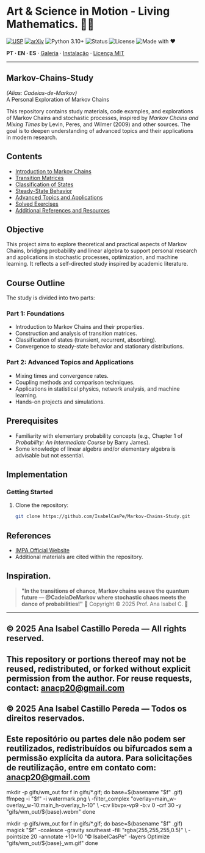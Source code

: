 <!-- HERO -->
# Art & Science in Motion - Living Mathematics. 💎✨
[![USP](https://img.shields.io/badge/USP-Dissertação-0A3D91?logo=academia&logoColor=white)](https://teses.usp.br/teses/disponiveis/3/3151/tde-20102010-122044/en.php)
[![arXiv](https://img.shields.io/badge/arXiv-2504.01969-B31B1B?logo=arxiv&logoColor=white)](https://arxiv.org/abs/2504.01969)
![Python 3.10+](https://img.shields.io/badge/Python-3.10%2B-blue)
![Status](https://img.shields.io/badge/Status-Active-brightgreen)
![License](https://img.shields.io/badge/License-MIT-gold)
![Made with ❤](https://img.shields.io/badge/Made%20with-❤-ff69b4) 

**PT · EN · ES** · [Galeria](#galeria--gifs) · [Instalação](#instalação--installation--instalación) · [Licença MIT](#licença--license--licencia)

---
## Markov-Chains-Study
*(Alias: Cadeias-de-Markov)*    
A Personal Exploration of Markov Chains        

This repository contains study materials, code examples, and explorations of Markov Chains and stochastic processes, inspired by *Markov Chains and Mixing Times* by Levin, Peres, and Wilmer (2009) and other sources. The goal is to deepen understanding of advanced topics and their applications in modern research.

## Contents 

- [Introduction to Markov Chains](#introduction-to-Markov-Chains-and-their-properties) 
- [Transition Matrices](#transition-matrices)
- [Classification of States](#classification-of-states)
- [Steady-State Behavior](#steady-state-behavior)
- [Advanced Topics and Applications](#advanced-topics-and-applications)
- [Solved Exercises](#solved-exercises)
- [Additional References and Resources](#additional-references-and-resources)

## Objective

This project aims to explore theoretical and practical aspects of Markov Chains, bridging probability and linear algebra to support personal research and applications in stochastic processes, optimization, and machine learning. It reflects a self-directed study inspired by academic literature.

## Course Outline

The study is divided into two parts:

### Part 1: Foundations
- Introduction to Markov Chains and their properties.
- Construction and analysis of transition matrices.
- Classification of states (transient, recurrent, absorbing).
- Convergence to steady-state behavior and stationary distributions.

### Part 2: Advanced Topics and Applications
- Mixing times and convergence rates.
- Coupling methods and comparison techniques.
- Applications in statistical physics, network analysis, and machine learning.
- Hands-on projects and simulations.

## Prerequisites

- Familiarity with elementary probability concepts (e.g., Chapter 1 of *Probability: An Intermediate Course* by Barry James).
- Some knowledge of linear algebra and/or elementary algebra is advisable but not essential.

## Implementation

### Getting Started
1. Clone the repository:
   ```bash
   git clone https://github.com/IsabelCasPe/Markov-Chains-Study.git
## References

- [IMPA Official Website](https://impa.br/)
- Additional materials are cited within the repository.

## Inspiration.
> **"In the transitions of chance, Markov chains weave the quantum future — @CadeiaDeMarkov where stochastic chaos meets the dance of probabilities!"** 🎲
>  Copyright © 2025 Prof. Ana Isabel C. 💙

---
## © 2025 Ana Isabel Castillo Pereda — All rights reserved.
This repository or portions thereof may not be reused, redistributed, or forked without explicit permission from the author. For reuse requests, contact: anacp20@gmail.com
---
## © 2025 Ana Isabel Castillo Pereda — Todos os direitos reservados.
Este repositório ou partes dele não podem ser reutilizados, redistribuídos ou bifurcados sem a permissão explícita da autora. Para solicitações de reutilização, entre em contato com: anacp20@gmail.com
---


mkdir -p gifs/wm_out
for f in gifs/*.gif; do
  base=$(basename "$f" .gif)
  ffmpeg -i "$f" -i watermark.png \
    -filter_complex "overlay=main_w-overlay_w-10:main_h-overlay_h-10" \
    -c:v libvpx-vp9 -b:v 0 -crf 30 -y "gifs/wm_out/${base}.webm"
done


mkdir -p gifs/wm_out
for f in gifs/*.gif; do
  base=$(basename "$f" .gif)
  magick "$f" -coalesce -gravity southeast -fill "rgba(255,255,255,0.5)" \
    -pointsize 20 -annotate +10+10 "© IsabelCasPe" -layers Optimize "gifs/wm_out/${base}_wm.gif"
done
